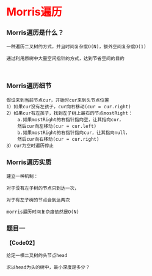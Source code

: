 # <font color="red">**Morris遍历**</font>

### Morris遍历是什么？
```text
一种遍历二叉树的方式，并且时间复杂度O(N)，额外空间复杂度O(1)

通过利用原树中大量空闲指针的方式，达到节省空间的目的

    
```

### Morris遍历细节
```text
假设来到当前节点cur，开始时cur来到头节点位置
1）如果cur没有左孩子，cur向右移动(cur = cur.right)
2）如果cur有左孩子，找到左子树上最右的节点mostRight：
	a.如果mostRight的右指针指向空，让其指向cur，
	然后cur向左移动(cur = cur.left)
	b.如果mostRight的右指针指向cur，让其指向null，
	然后cur向右移动(cur = cur.right)
3）cur为空时遍历停止

```


### Morris遍历实质
```text
建立一种机制：

对于没有左子树的节点只到达一次，

对于有左子树的节点会到达两次

morris遍历时间复杂度依然是O(N)

```

### 题目一
**【Code02】**
```text
给定一棵二叉树的头节点head

求以head为头的树中，最小深度是多少？
```

